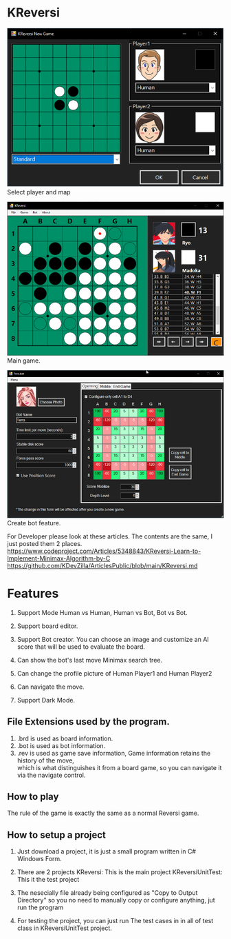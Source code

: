 # KReversi


![Game](https://github.com/KDevZilla/ImageUpload/blob/main/KReversi/001.png)  
Select player and map  

![Game](https://github.com/KDevZilla/ImageUpload/blob/main/KReversi/000_Main_KReversi.png)  
Main game.  


![Game](https://github.com/KDevZilla/ImageUpload/blob/main/KReversi/Create_Bot.png)  
Create bot feature.  

For Developer please look at these articles.
The contents are the same, I just posted them 2 places.
https://www.codeproject.com/Articles/5348843/KReversi-Learn-to-Implement-Minimax-Algorithm-by-C  
https://github.com/KDevZilla/ArticlesPublic/blob/main/KReversi.md  

# Features 
1. Support Mode Human vs Human, Human vs Bot, Bot vs Bot.
2. Support board editor. 
3. Support Bot creator. You can choose an image and customize an AI score
		that will be used to evaluate the board.
		
4. Can show the bot's last move Minimax search tree.
5. Can change the profile picture of Human Player1 and Human Player2
6. Can navigate the move.
7. Support Dark Mode.

## File Extensions used by the program.
1. .brd is used as board information.
2. .bot is used as bot information. 
3. .rev is used as game save information, Game information retains the history of the move,   
which is what distinguishes it from a board game, so you can navigate it via the navigate control.

## How to play ##
The rule of the game is exactly the same as a normal Reversi game.

## How to setup a project
1. Just download a project, it is just a small program written in C# Windows Form.
2. There are 2 projects
      KReversi: This is the main project
      KReversiUnitTest: This it the test project

3. The nesecially file already being configured as "Copy to Output Directory" so you no need to manually 
copy or configure anything, jut run the program
4. For testing the project, you can just run The test cases in in all of test class in KReversiUnitTest project.
